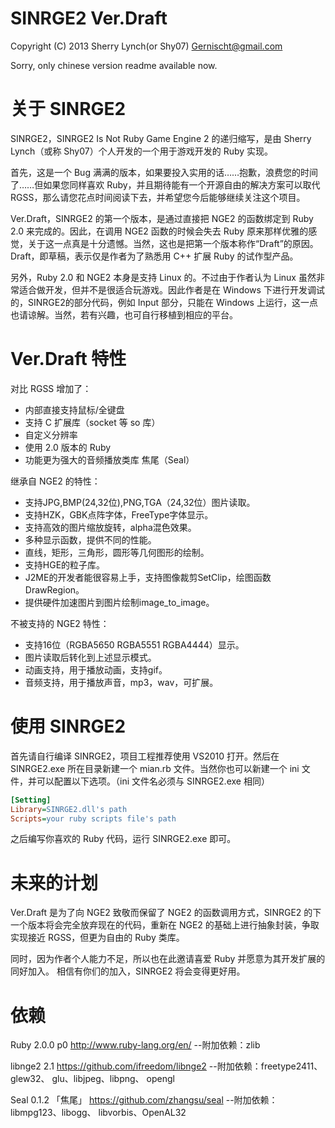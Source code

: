SINRGE2 Ver.Draft
=================
Copyright (C) 2013 Sherry Lynch(or Shy07) <Gernischt@gmail.com>

Sorry, only chinese version readme available now.

关于 SINRGE2
==================

SINRGE2，SINRGE2 Is Not Ruby Game Engine 2 的递归缩写，是由 Sherry Lynch（或称 Shy07）个人开发的一个用于游戏开发的 Ruby 实现。

首先，这是一个 Bug 满满的版本，如果要投入实用的话……抱歉，浪费您的时间了……但如果您同样喜欢 Ruby，并且期待能有一个开源自由的解决方案可以取代 RGSS，那么请您花点时间阅读下去，并希望您今后能够继续关注这个项目。

Ver.Draft，SINRGE2 的第一个版本，是通过直接把 NGE2 的函数绑定到 Ruby 2.0 来完成的。因此，在调用 NGE2 函数的时候会失去 Ruby 原来那样优雅的感觉，关于这一点真是十分遗憾。当然，这也是把第一个版本称作“Draft”的原因。Draft，即草稿，表示仅是作者为了熟悉用 C++ 扩展 Ruby 的试作型产品。

另外，Ruby 2.0 和 NGE2 本身是支持 Linux 的。不过由于作者认为 Linux 虽然非常适合做开发，但并不是很适合玩游戏。因此作者是在 Windows 下进行开发调试的，SINRGE2的部分代码，例如 Input 部分，只能在 Windows 上运行，这一点也请谅解。当然，若有兴趣，也可自行移植到相应的平台。

Ver.Draft 特性
==================

对比 RGSS 增加了：

* 内部直接支持鼠标/全键盘
* 支持 C 扩展库（socket 等 so 库）
* 自定义分辨率
* 使用 2.0 版本的 Ruby 
* 功能更为强大的音频播放类库 焦尾（Seal）

继承自 NGE2 的特性：

* 支持JPG,BMP(24,32位),PNG,TGA（24,32位）图片读取。
* 支持HZK，GBK点阵字体，FreeType字体显示。
* 支持高效的图片缩放旋转，alpha混色效果。
* 多种显示函数，提供不同的性能。
* 直线，矩形，三角形，圆形等几何图形的绘制。
* 支持HGE的粒子库。
* J2ME的开发者能很容易上手，支持图像裁剪SetClip，绘图函数DrawRegion。
* 提供硬件加速图片到图片绘制image_to_image。

不被支持的 NGE2 特性：

* 支持16位（RGBA5650 RGBA5551 RGBA4444）显示。
* 图片读取后转化到上述显示模式。
* 动画支持，用于播放动画，支持gif。
* 音频支持，用于播放声音，mp3，wav，可扩展。

使用 SINRGE2
==================

首先请自行编译 SINRGE2，项目工程推荐使用 VS2010 打开。然后在 SINRGE2.exe 所在目录新建一个 mian.rb 文件。当然你也可以新建一个 ini 文件，并可以配置以下选项。（ini 文件名必须与 SINRGE2.exe 相同）

```ini
[Setting]
Library=SINRGE2.dll's path
Scripts=your ruby scripts file's path
```
之后编写你喜欢的 Ruby 代码，运行 SINRGE2.exe 即可。

未来的计划
==================

Ver.Draft 是为了向 NGE2 致敬而保留了 NGE2 的函数调用方式，SINRGE2 的下一个版本将会完全放弃现在的代码，重新在 NGE2 的基础上进行抽象封装，争取实现接近 RGSS，但更为自由的 Ruby 类库。

同时，因为作者个人能力不足，所以也在此邀请喜爱 Ruby 并愿意为其开发扩展的同好加入。
相信有你们的加入，SINRGE2 将会变得更好用。

依赖
==================

Ruby 2.0.0 p0 http://www.ruby-lang.org/en/
--附加依赖：zlib

libnge2 2.1 https://github.com/ifreedom/libnge2
--附加依赖：freetype2411、glew32、 glu、libjpeg、libpng、 opengl

Seal 0.1.2 「焦尾」 https://github.com/zhangsu/seal
--附加依赖：libmpg123、libogg、 libvorbis、OpenAL32


